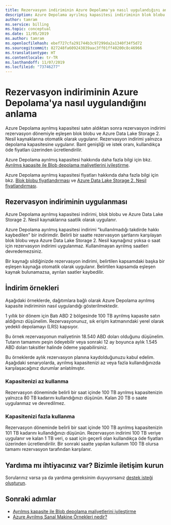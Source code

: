 ```yaml
---
title: Rezervasyon indiriminin Azure Depolama'ya nasıl uygulandığını anlama | Microsoft Docs
description: Azure Depolama ayrılmış kapasitesi indiriminin blok blobu ve Azure Data Lake Storage 2. Nesil kaynaklarına nasıl uygulandığını öğrenin.
author: tamram
ms.service: billing
ms.topic: conceptual
ms.date: 11/05/2019
ms.author: tamram
ms.openlocfilehash: ebef727cfa291744b3c97299da2a1340f34f5d72
ms.sourcegitcommit: 827248fa609243839aac3ff01ff40200c8c46966
ms.translationtype: HT
ms.contentlocale: tr-TR
ms.lasthandoff: 11/07/2019
ms.locfileid: "73746277"
---
```

# <a name="understand-how-the-reservation-discount-is-applied-to-azure-storage"></a>Rezervasyon indiriminin Azure Depolama'ya nasıl uygulandığını anlama

Azure Depolama ayrılmış kapasitesi satın aldıktan sonra rezervasyon indirimi rezervasyon dönemiyle eşleşen blok blobu ve Azure Data Lake Storage 2. Nesil kaynaklarına otomatik olarak uygulanır. Rezervasyon indirimi yalnızca depolama kapasitesine uygulanır. Bant genişliği ve istek oranı, kullandıkça öde fiyatları üzerinden ücretlendirilir.

Azure Depolama ayrılmış kapasitesi hakkında daha fazla bilgi için bkz. [Ayrılmış kapasite ile Blob depolama maliyetlerini iyileştirme](../storage/blobs/storage-blob-reserved-capacity.md).

Azure Depolama ayrılmış kapasitesi fiyatları hakkında daha fazla bilgi için bkz. [Blok blobu fiyatlandırması](https://azure.microsoft.com/pricing/details/storage/blobs/) ve [Azure Data Lake Storage 2. Nesil fiyatlandırması](https://azure.microsoft.com/pricing/details/storage/data-lake/).

## <a name="how-the-reservation-discount-is-applied"></a>Rezervasyon indiriminin uygulanması

Azure Depolama ayrılmış kapasitesi indirimi, blok blobu ve Azure Data Lake Storage 2. Nesil kaynaklarına saatlik olarak uygulanır.

Azure Depolama ayrılmış kapasitesi indirimi "kullanılmadığı takdirde hakkı kaybedilen" bir indirimdir. Belirli bir saatte rezervasyon şartlarını karşılayan blok blobu veya Azure Data Lake Storage 2. Nesil kaynağınız yoksa o saat için rezervasyon indirimi uygulanmaz. Kullanılmayan ayrılmış saatleri devredemezsiniz.

Bir kaynağı sildiğinizde rezervasyon indirimi, belirtilen kapsamdaki başka bir eşleşen kaynağa otomatik olarak uygulanır. Belirtilen kapsamda eşleşen kaynak bulunamazsa, ayrılan saatler kaybedilir.

## <a name="discount-examples"></a>İndirim örnekleri

Aşağıdaki örneklerde, dağıtımlara bağlı olarak Azure Depolama ayrılmış kapasite indiriminin nasıl uygulandığı gösterilmektedir.

1 yıllık bir dönem için Batı ABD 2 bölgesinde 100 TB ayrılmış kapasite satın aldığınızı düşünelim. Rezervasyonunuz, sık erişim katmanındaki yerel olarak yedekli depolamayı (LRS) kapsıyor.

Bu örnek rezervasyonun maliyetinin 18.540 ABD doları olduğunu düşünelim. Tutarın tamamını peşin ödeyebilir veya sonraki 12 ay boyunca aylık 1.545 ABD doları taksitler halinde ödeme yapabilirsiniz.

Bu örneklerde aylık rezervasyon planına kaydolduğunuzu kabul edelim. Aşağıdaki senaryolarda, ayrılmış kapasitenizi az veya fazla kullandığınızda karşılaşacağınız durumlar anlatılmıştır.

### <a name="underusing-your-capacity"></a>Kapasitenizi az kullanma

Rezervasyon döneminde belirli bir saat içinde 100 TB ayrılmış kapasitenizin yalnızca 80 TB kadarını kullandığınızı düşünün. Kalan 20 TB o saate uygulanmaz ve devredilmez.

### <a name="overusing-your-capacity"></a>Kapasitenizi fazla kullanma

Rezervasyon döneminde belirli bir saat içinde 100 TB ayrılmış kapasitenizin 101 TB kadarını kullandığınızı düşünün. Rezervasyon indirimi 100 TB veriye uygulanır ve kalan 1 TB veri, o saat için geçerli olan kullandıkça öde fiyatları üzerinden ücretlendirilir. Bir sonraki saatte yapılan kullanım 100 TB olursa tamamı rezervasyon tarafından karşılanır.

## <a name="need-help-contact-us"></a>Yardıma mı ihtiyacınız var? Bizimle iletişim kurun

Sorularınız varsa ya da yardıma gereksinim duyuyorsanız [destek isteği oluşturun](https://go.microsoft.com/fwlink/?linkid=2083458).

## <a name="next-steps"></a>Sonraki adımlar

- [Ayrılmış kapasite ile Blob depolama maliyetlerini iyileştirme](../storage/blobs/storage-blob-reserved-capacity.md)
- [Azure Ayrılmış Sanal Makine Örnekleri nedir?](billing-save-compute-costs-reservations.md)
